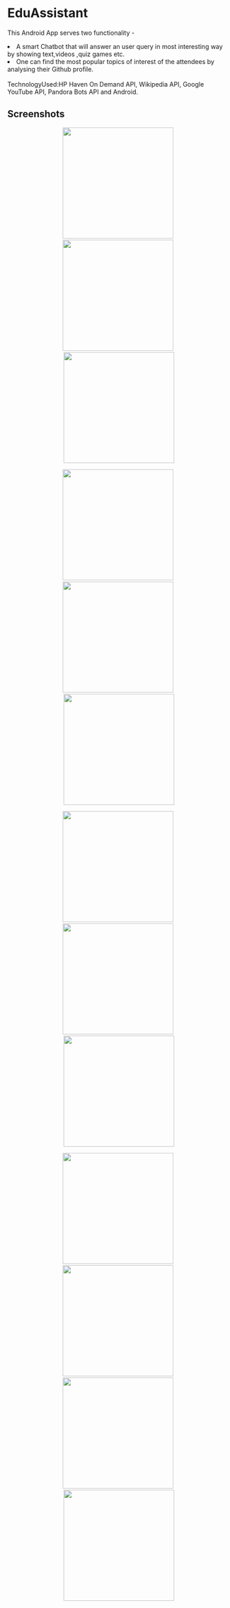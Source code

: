 # EduAssistant
This Android App serves two functionality -
<li>A smart Chatbot that will answer an user query in most interesting way by showing text,videos ,quiz games etc.</li>
<li>One can find the most popular topics of interest of the attendees by analysing their Github profile.</li>
<br>
TechnologyUsed:HP Haven On Demand API, Wikipedia API, Google YouTube API, Pandora Bots API and Android.     

## Screenshots
<p align="center">
  <img src="images/ss1.png" width="250"/>&nbsp;
  <img src="images/ss2.png" width="250"/>&nbsp;
  <img src="images/ss3.png" width="250"/>
</p>
<p align="center">
  <img src="images/ss4.png" width="250"/>&nbsp;
  <img src="images/ss5.png" width="250"/>&nbsp;
  <img src="images/ss6.png" width="250"/>
</p>
<p align="center">
  <img src="images/ss7.png" width="250"/>&nbsp;
  <img src="images/ss8.png" width="250"/>&nbsp;
  <img src="images/ss9.png" width="250"/>
</p>
<p align="center">
  <img src="images/ss10.png" width="250"/>&nbsp;
  <img src="images/ss11.png" width="250"/>&nbsp;
  <img src="images/ss12.png" width="250"/>&nbsp;
  <img src="images/ss13.png" width="250"/>
</p>

